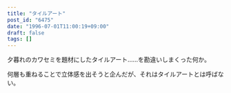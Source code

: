 ```yaml
---
title: "タイルアート"
post_id: "6475"
date: "1996-07-01T11:00:19+09:00"
draft: false
tags: []
---
```



夕暮れのカワセミを題材にしたタイルアート……を勘違いしまくった何か。

何層も重ねることで立体感を出そうと企んだが、それはタイルアートとは呼ばない。
